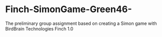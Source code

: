 # Finch-SimonGame-Green46-
The preliminary group assignment based on creating a Simon game with BirdBrain Technologies Finch 1.0

